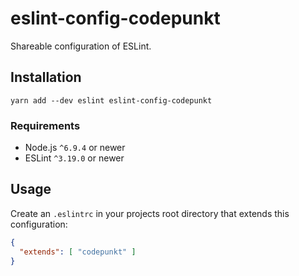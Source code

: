 # eslint-config-codepunkt

Shareable configuration of ESLint.

## Installation

```
yarn add --dev eslint eslint-config-codepunkt
```

### Requirements

- Node.js `^6.9.4` or newer
- ESLint `^3.19.0` or newer

## Usage

Create an `.eslintrc` in your projects root directory that extends this configuration:

```json
{
  "extends": [ "codepunkt" ]
}
```
